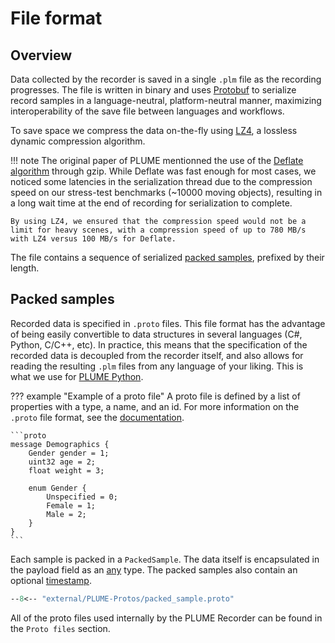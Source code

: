 # File format

## Overview

Data collected by the recorder is saved in a single `.plm` file as the recording progresses. The file is written in binary and uses [Protobuf](https://protobuf.dev/) to serialize record samples in a language-neutral, platform-neutral manner, maximizing interoperability of the save file between languages and workflows.

To save space we compress the data on-the-fly using [LZ4](https://lz4.org/), a lossless dynamic compression algorithm.

!!! note
    The original paper of PLUME mentionned the use of the [Deflate algorithm](https://www.rfc-editor.org/rfc/rfc1951) through gzip. While Deflate was fast enough for most cases, we noticed some latencies in the serialization thread due to the compression speed on our stress-test benchmarks (~10000 moving objects), resulting in a long wait time at the end of recording for serialization to complete.
    
    By using LZ4, we ensured that the compression speed would not be a limit for heavy scenes, with a compression speed of up to 780 MB/s with LZ4 versus 100 MB/s for Deflate.

The file contains a sequence of serialized [packed samples](#sample-packing), prefixed by their length.

## Packed samples

Recorded data is specified in `.proto` files. This file format has the advantage of being easily convertible to data structures in several languages (C#, Python, C/C++, etc). In practice, this means that the specification of the recorded data is decoupled from the recorder itself, and also allows for reading the resulting `.plm` files from any language of your liking. This is what we use for [PLUME Python](../../python/index.md).

??? example "Example of a proto file"
    A proto file is defined by a list of properties with a type, a name, and an id. For more information on the `.proto` file format, see the [documentation](https://protobuf.dev/programming-guides/proto3/).

    ```proto
    message Demographics {
        Gender gender = 1;
        uint32 age = 2;
        float weight = 3;

        enum Gender {
            Unspecified = 0;
            Female = 1;
            Male = 2;
        }
    }
    ```

Each sample is packed in a `PackedSample`. The data itself is encapsulated in the payload field as an [any](https://protobuf.dev/programming-guides/proto3/#any) type. The packed samples also contain an optional [timestamp](../timestamps.md).

```proto title="packed_sample.proto"
--8<-- "external/PLUME-Protos/packed_sample.proto"
```

All of the proto files used internally by the PLUME Recorder can be found in the `Proto files` section.
